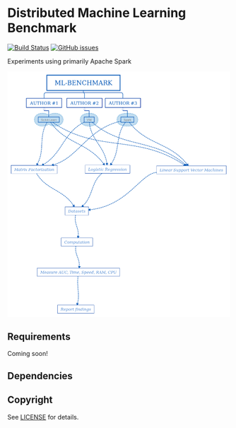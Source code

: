# Distributed Machine Learning Benchmark
[![Build Status](https://travis-ci.org/sevmardi/ml-benchmark.svg?branch=master)](https://travis-ci.org/sevmardi/ml-benchmark.svg?branch=master) [![GitHub issues](https://img.shields.io/github/issues/IoTers/Click-Through-Rate-Prediction.svg)](https://github.com/sevmardi/ml-benchmark/issues)

Experiments using primarily Apache Spark

 ![ML-Benchmark](images/ml-benchmark.png)


## Requirements
Coming soon! 

## Dependencies



## Copyright
See [LICENSE](LICENSE) for details.
